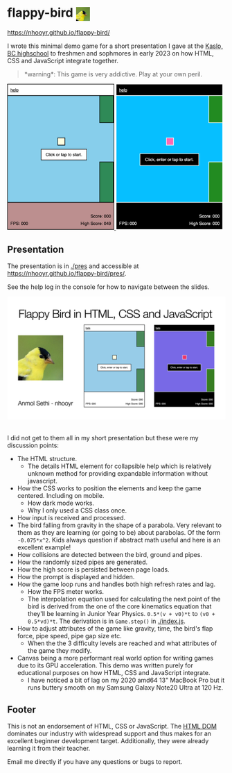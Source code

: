 # flappy-bird <img src="./favicon.jpg" alt="Favicon" width="32" height="32" style="vertical-align: middle">

https://nhooyr.github.io/flappy-bird/

I wrote this minimal demo game for a short presentation I gave at the [Kaslo, BC
highschool](https://jvh.sd8.bc.ca/) to freshmen and sophmores in early 2023 on how HTML,
CSS and JavaScript integrate together.

> \*warning\*: This game is very addictive. Play at your own peril.

<a href="https://nhooyr.github.io/flappy-bird/">
  <img src="./ss-light.png" alt="Screenshot" width="49%">
  <img src="./ss-dark.png" alt="Screenshot" width="49%">
</a>

## Presentation

The presentation is in [./pres](./pres) and accessible at
https://nhooyr.github.io/flappy-bird/pres/.

See the help log in the console for how to navigate between the slides.

<a href="https://nhooyr.github.io/flappy-bird/pres/" >
  <!-- kbd is for adding a border around the preview. -->
  <kbd>
    <img src="./pres/images/images.001.png" alt="Presentation Preview">
  </kbd>
</a>
<!-- Do not know why but two br are required to separate the kbd border from below -->
<br /><br />

I did not get to them all in my short presentation but these were my discussion points:

- The HTML structure.
  - The details HTML element for collapsible help which is relatively unknown method for
    providing expandable information without javascript.
- How the CSS works to position the elements and keep the game centered.
  Including on mobile.
  - How dark mode works.
  - Why I only used a CSS class once.
- How input is received and processed.
- The bird falling from gravity in the shape of a parabola. Very relevant to them as they
  are learning (or going to be) about parabolas. Of the form `-0.075*x^2`. Kids always
  question if abstract math useful and here is an excellent example!
- How collisions are detected between the bird, ground and pipes.
- How the randomly sized pipes are generated.
- How the high score is persisted between page loads.
- How the prompt is displayed and hidden.
- How the game loop runs and handles both high refresh rates and lag.
  - How the FPS meter works.
  - The interpolation equation used for calculating the next point of the bird is derived
    from the one of the core kinematics equation that they'll be learning in Junior Year
    Physics. `0.5*(v + v0)*t` to `(v0 + 0.5*vd)*t`. The derivation is in `Game.step()` in
    [./index.js](./index.js).
- How to adjust attributes of the game like gravity, time, the bird's flap force, pipe
  speed, pipe gap size etc.
  - When the the 3 difficulty levels are reached and what attributes of the game they
    modify.
- Canvas being a more performant real world option for writing games due to its GPU
  acceleration. This demo was written purely for educational purposes on how HTML, CSS and
  JavaScript integrate.
  - I have noticed a bit of lag on my 2020 amd64 13" MacBook Pro but it runs buttery smooth
    on my Samsung Galaxy Note20 Ultra at 120 Hz.

## Footer

This is not an endorsement of HTML, CSS or JavaScript. The [HTML
DOM](https://developer.mozilla.org/en-US/docs/Web/API/Document_Object_Model) dominates our
industry with widespread support and thus makes for an excellent beginner development
target. Additionally, they were already learning it from their teacher.

Email me directly if you have any questions or bugs to report.
